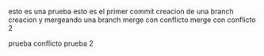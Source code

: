 esto es una prueba
esto es el primer commit
creacion de una branch
creacion y mergeando una branch
merge con conflicto
merge con conflicto 2

prueba conflicto
prueba 2
